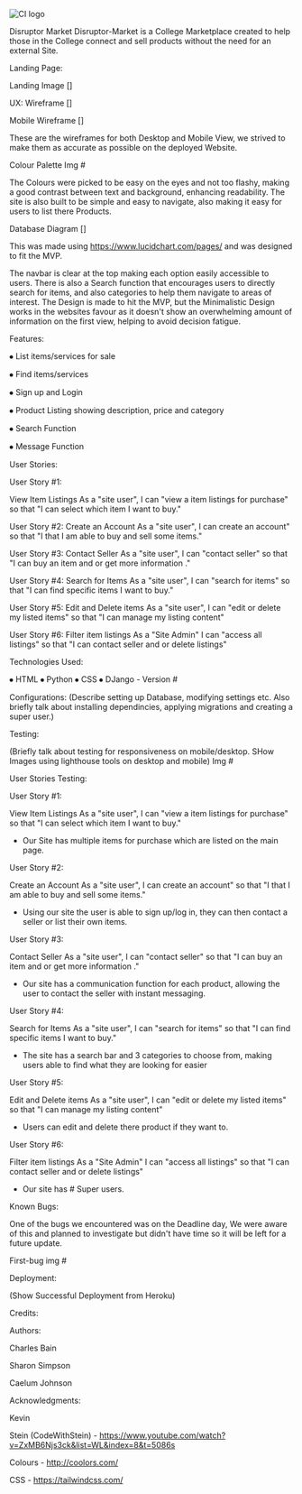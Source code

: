 ![CI logo](https://codeinstitute.s3.amazonaws.com/fullstack/ci_logo_small.png)

Disruptor Market
Disruptor-Market is a College Marketplace created to help those in the College connect and sell products without the need for an external Site.

Landing Page:

Landing Image []

UX:
Wireframe []

Mobile Wireframe []

These are the wireframes for both Desktop and Mobile View, we strived to make them as accurate as possible on the deployed Website.

Colour Palette Img #

The Colours were picked to be easy on the eyes and not too flashy, making a good contrast between text and background, enhancing readability. The site is also built to be simple and easy to navigate, also making it easy for users to list there Products.

Database Diagram []

This was made using https://www.lucidchart.com/pages/ and was designed to fit the MVP.

The navbar is clear at the top making each option easily accessible to users. There is also a Search function that encourages users to directly search for items, and also categories to help them navigate to areas of interest. The Design is made to hit the MVP, but the Minimalistic Design works in the websites favour as it doesn't show an overwhelming amount of information on the first view, helping to avoid decision fatigue.

Features:

⦁	List items/services  for sale

⦁	Find items/services

⦁	Sign up and Login

⦁	Product Listing showing description, price and category

⦁	Search Function

⦁	Message Function

User Stories:

User Story #1:

View Item Listings 
As a "site user", I can "view a item listings for purchase" so that "I can select which item I want to buy."

User Story #2:
Create an Account
As a "site user", I can create an account" so that "I that I am able to buy and sell some items."

User Story #3:
Contact Seller
As a "site user", I can "contact seller" so that "I can buy an item and or get more information ."

User Story #4:
Search for Items
As a "site user", I can "search for items" so that "I can find specific items I want to buy."

User Story #5:
Edit and Delete items
As a "site user", I can "edit or delete my listed items" so that "I can manage my listing content"

User Story #6:
Filter item listings
As a "Site Admin" I can "access all listings" so that "I can contact seller and or delete listings"

Technologies Used:


⦁	HTML
⦁	Python
⦁	CSS 
⦁	DJango - Version #

Configurations:
(Describe setting up Database, modifying settings etc. Also briefly talk about installing dependincies, applying migrations and creating a super user.)

Testing:

(Briefly talk about testing for responsiveness on mobile/desktop.  SHow Images using lighthouse tools on desktop and mobile)
Img #

User Stories Testing:

User Story #1:

View Item Listings 
As a "site user", I can "view a item listings for purchase" so that "I can select which item I want to buy."

- Our Site has multiple items for purchase which are listed on the main page.

User Story #2:

Create an Account
As a "site user", I can create an account" so that "I that I am able to buy and sell some items."

- Using our site the user is able to sign up/log in, they can then contact a seller or list their own items.

User Story #3:

Contact Seller
As a "site user", I can "contact seller" so that "I can buy an item and or get more information ."

- Our site has a communication function for each product, allowing the user to contact the seller with instant messaging.

User Story #4:

Search for Items
As a "site user", I can "search for items" so that "I can find specific items I want to buy."

- The site has a search bar and 3 categories to choose from, making users able to find what they are looking for easier

User Story #5:

Edit and Delete items
As a "site user", I can "edit or delete my listed items" so that "I can manage my listing content"

-  Users can edit and delete there product if they want to.

User Story #6:

Filter item listings
As a "Site Admin" I can "access all listings" so that "I can contact seller and or delete listings"

- Our site has # Super users.

Known Bugs:

One of the bugs we encountered was on the Deadline day, We were aware of this and planned to investigate but didn't have time so it will be left for a future update.

First-bug img #

Deployment:

(Show Successful Deployment from Heroku)

Credits:

Authors:

Charles Bain

Sharon Simpson

Caelum Johnson

Acknowledgments:

Kevin

Stein (CodeWithStein) - https://www.youtube.com/watch?v=ZxMB6Njs3ck&list=WL&index=8&t=5086s

Colours - http://coolors.com/

CSS - https://tailwindcss.com/

